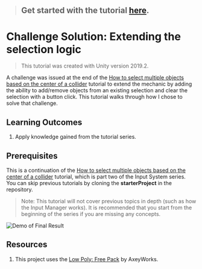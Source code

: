  > ## Get started with the tutorial [here](https://gamedev-resources.com/extending-the-selection-logic/).
 
 # Challenge Solution: Extending the selection logic

  > This tutorial was created with Unity version 2019.2. 

A challenge was issued at the end of the [How to select multiple objects based on the center of a collider](https://yecats.github.io/2019/10/26/Select-multiple-objects-based-on-mid-point-of-collider.html) tutorial to extend the mechanic by adding the ability to add/remove objects from an existing selection and clear the selection with a button click. This tutorial walks through how I chose to solve that challenge.

## Learning Outcomes

1. Apply knowledge gained from the tutorial series.

## Prerequisites
This is a continuation of the [How to select multiple objects based on the center of a collider](https://gamedev-resources.com/how-to-select-multiple-objects-based-on-the-center-of-a-collider/) tutorial, which is part two of the Input System series. You can skip previous tutorials by cloning the **starterProject** in the repository.

> Note: This tutorial will not cover previous topics in depth (such as how the Input Manager works). It is recommended that you start from the beginning of the series if you are missing any concepts. 

![Demo of Final Result](https://yecats.github.io/tutorial/challenge-extending-selection-logic/images/final.gif)

## Resources
1. This project uses the [Low Poly: Free Pack](https://www.assetstore.unity3d.com/en/#!/content/58821) by AxeyWorks.
